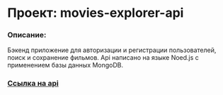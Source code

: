 # Проект: movies-explorer-api
### Описание:
 Бэкенд  приложение для авторизации и регистрации пользователей, поиск и сохранение фильмов. Api написано на языке Noed.js с применением базы данных MongoDB.


### [Ссылка на api](https://api.films.sovickiy.nomoredomains.icu/)
